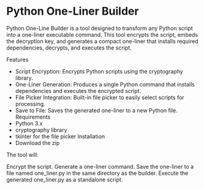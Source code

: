 Python One-Liner Builder
============================
Python One-Line Builder is a tool designed to transform any Python script into a one-liner executable command. This tool encrypts the script, embeds the decryption key, and generates a compact one-liner that installs required dependencies, decrypts, and executes the script.

Features
 * Script Encryption: Encrypts Python scripts using the cryptography library.
 * One-Liner Generation: Produces a single Python command that installs dependencies and executes the encrypted script.
 * File Picker Integration: Built-in file picker to easily select scripts for processing.
 * Save to File: Saves the generated one-liner to a new Python file.
Requirements
 * Python 3.x
 * cryptography library
 * tkinter for the file picker
Installation
 * Download the zip

The tool will:

Encrypt the script.
Generate a one-liner command.
Save the one-liner to a file named one_liner.py in the same directory as the builder.
Execute the generated one_liner.py as a standalone script.
